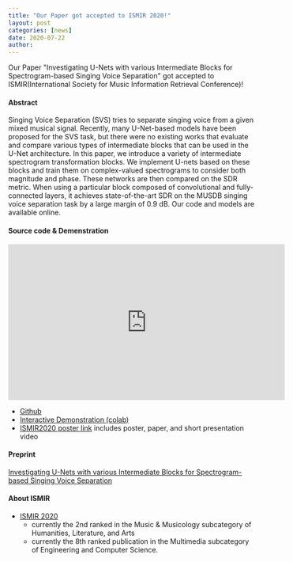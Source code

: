 ```yaml
---
title: "Our Paper got accepted to ISMIR 2020!"
layout: post
categories: [news]
date: 2020-07-22
author:
---
```


Our Paper "Investigating U-Nets with various Intermediate Blocks for Spectrogram-based Singing Voice Separation" got accepted to ISMIR(International Society for Music Information Retrieval Conference)!

#### Abstract

Singing Voice Separation (SVS) tries to separate singing voice from a given mixed musical signal. 
Recently, many U-Net-based models have been proposed for the SVS task, but there were no existing works that evaluate and compare various types of intermediate blocks that can be used in the U-Net architecture.
In this paper, we introduce a variety of intermediate spectrogram transformation blocks. We implement U-nets based on these blocks and train them on complex-valued spectrograms to consider both magnitude and phase. These networks are then compared on the SDR metric. When using a particular block composed of convolutional and fully-connected layers, it achieves state-of-the-art SDR on the MUSDB singing voice separation task by a large margin of 0.9 dB. Our code and models are available online.



#### Source code & Demenstration


<iframe width="560" height="315" src="https://www.youtube.com/embed/DuOvWpckoVE" frameborder="0" allow="accelerometer; autoplay; encrypted-media; gyroscope; picture-in-picture" allowfullscreen></iframe>



- [Github](https://github.com/ws-choi/ISMIR2020_U_Nets_SVS/)
- [Interactive Demonstration (colab)](https://github.com/ws-choi/ISMIR2020_U_Nets_SVS/blob/master/colab_demo/TFC_TDF_Net_Large.ipynb)
- [ISMIR2020 poster link](https://program.ismir2020.net/poster_2-04.html) includes poster, paper, and short presentation video

#### Preprint 

[Investigating U-Nets with various Intermediate Blocks for Spectrogram-based Singing Voice Separation](https://arxiv.org/abs/1912.02591)

#### About ISMIR

- [ISMIR 2020](https://ismir.github.io/ISMIR2020/)
	- currently the 2nd ranked in the Music & Musicology subcategory of Humanities, Literature, and Arts
	- currently the 8th ranked publication in the Multimedia subcategory of Engineering and Computer Science.
